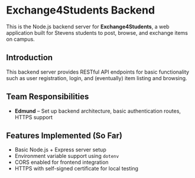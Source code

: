 # Exchange4Students Backend

This is the Node.js backend server for **Exchange4Students**, a web application built for Stevens students to post, browse, and exchange items on campus.

## Introduction

This backend server provides RESTful API endpoints for basic functionality such as user registration, login, and (eventually) item listing and browsing.

## Team Responsibilities

- **Edmund** – Set up backend architecture, basic authentication routes, HTTPS support

## Features Implemented (So Far)

- Basic Node.js + Express server setup
- Environment variable support using `dotenv`
- CORS enabled for frontend integration
- HTTPS with self-signed certificate for local testing